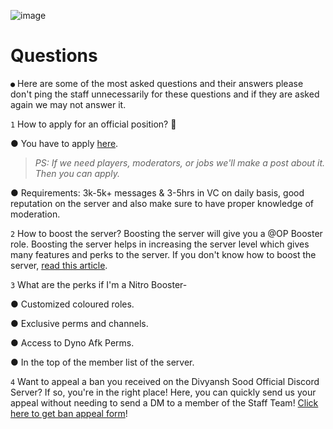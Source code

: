 ![image](https://user-images.githubusercontent.com/88816011/129174500-d3dd1c5d-b845-4806-b92f-d157196f0cfa.png)

# Questions

` ● ` Here are some of the most asked questions and their answers please don't ping the staff unnecessarily for these questions and if they are asked again we may not answer it.

` 1 ` How to apply for an official position? 🤔

● You have to apply [here](https://forms.gle/nLqPJHL1C9y1RxjR9).

> _PS: If we need players, moderators, or jobs we'll make a post about it. Then you can apply._

● Requirements: 3k-5k+ messages & 3-5hrs in VC on daily basis, good reputation on the server and also make sure to have proper knowledge of moderation.

` 2 ` How to boost the server? Boosting the server will give you a @OP Booster role. Boosting the server helps in increasing the server level which gives many features and perks to the server. If you don't know how to boost the server, [read this article](https://support.discord.com/hc/en-us/articles/360028038352-Server-Boosting-).

` 3 ` What are the perks if I'm a Nitro Booster-

● Customized coloured roles.

● Exclusive perms and channels.

● Access to Dyno Afk Perms.

● In the top of the member list of the server.

` 4 ` Want to appeal a ban you received on the Divyansh Sood Official Discord Server? If so, you're in the right place! Here, you can quickly send us your appeal without needing to send a DM to a member of the Staff Team! [Click here to get ban appeal form](https://forms.gle/HtgWT4YFVaUJASTy6)!
